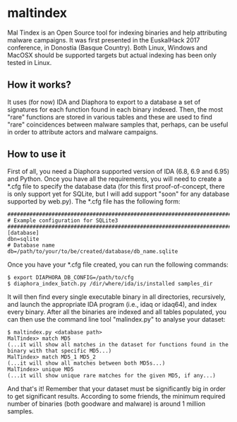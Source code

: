 # maltindex

Mal Tindex is an Open Source tool for indexing binaries and help attributing malware campaigns. It was first presented in the EuskalHack 2017 conference, in Donostia (Basque Country). Both Linux, Windows and MacOSX should be supported targets but actual indexing has been only tested in Linux.

## How it works?

It uses (for now) IDA and Diaphora to export to a database a set of signatures for each function found in each binary indexed. Then, the most "rare" functions are stored in various tables and these are used to find "rare" coincidences between malware samples that, perhaps, can be useful in order to attribute actors and malware campaigns.

## How to use it

First of all, you need a Diaphora supported version of IDA (6.8, 6.9 and 6.95) and Python. Once you have all the requirements, you will need to create a *.cfg file to specify the database data (for this first proof-of-concept, there is only support yet for SQLite, but I will add support "soon" for any database supported by web.py). The *.cfg file has the following form:

```
########################################################################
# Example configuration for SQLite3
########################################################################
[database]
dbn=sqlite
# Database name
db=/path/to/your/to/be/created/database/db_name.sqlite
```

Once you have your *.cfg file created, you can run the following commands:

```
$ export DIAPHORA_DB_CONFIG=/path/to/cfg
$ diaphora_index_batch.py /dir/where/ida/is/installed samples_dir
```

It will then find every single executable binary in all directories, recursively, and launch the appropriate IDA program (i.e., idaq or idaq64), and index every binary. After all the binaries are indexed and all tables populated, you can then use the command line tool "malindex.py" to analyse your dataset:

```
$ maltindex.py <database path>
MalTindex> match MD5
(...it will show all matches in the dataset for functions found in the binary with that specific MD5...)
MalTindex> match MD5_1 MD5_2
(...it will show all matches between both MD5s...)
MalTindex> unique MD5
(...it will show unique rare matches for the given MD5, if any...)
```

And that's it! Remember that your dataset must be significantly big in order to get significant results. According to some friends, the minimum required number of binaries (both goodware and malware) is around 1 million samples.

